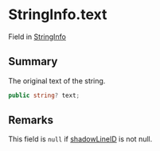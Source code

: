 # StringInfo.text

Field in [StringInfo](/docs/api/csharp/yarn.compiler.stringinfo.md)

## Summary


The original text of the string.


```csharp
public string? text;
```

## Remarks


This field is  `null`  if  [shadowLineID](yarn.compiler.stringinfo.shadowlineid.md) 
is not null.


